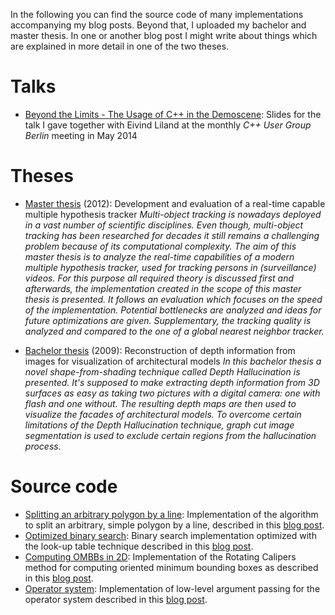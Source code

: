 In the following you can find the source code of many implementations accompanying my blog posts. Beyond that, I uploaded my bachelor and master thesis. In one or another blog post I might write about things which are explained in more detail in one of the two theses.

# Talks
* [Beyond the Limits - The Usage of C++ in the Demoscene](http://geidav.files.wordpress.com/2014/05/beyond-the-limits-the-usage-of-cpp-in-the-demoscene.pdf): Slides for the talk I gave together with Eivind Liland at the monthly *C++ User Group Berlin* meeting in May 2014

# Theses
* [Master thesis](http://geidav.files.wordpress.com/2013/04/mscthesis.pdf) (2012): Development and evaluation of a real-time capable multiple hypothesis tracker
*Multi-object tracking is nowadays deployed in a vast number of scientific disciplines. Even though, multi-object tracking has been researched for decades it still remains a challenging problem because of its computational complexity. The aim of this master thesis is to analyze the real-time capabilities of a modern multiple hypothesis tracker, used for tracking persons in (surveillance) videos. For this purpose all required theory is discussed first and afterwards, the implementation created in the scope of this master thesis is presented. It follows an evaluation which focuses on the speed of the implementation. Potential bottlenecks are analyzed and ideas for future optimizations are given. Supplementary, the tracking quality is analyzed and compared to the one of a global nearest neighbor tracker.*

* [Bachelor thesis](http://geidav.files.wordpress.com/2013/04/bscthesis.pdf) (2009): Reconstruction of depth information from images for visualization of architectural models
*In this bachelor thesis a novel shape-from-shading technique called Depth Hallucination is presented. It's supposed to make extracting depth information from 3D surfaces as easy as taking two pictures with a digital camera: one with flash and one without. The resulting depth maps are then used to visualize the facades of architectural models. To overcome certain limitations of the Depth Hallucination technique, graph cut image segmentation is used to exclude certain regions from the hallucination process.*

# Source code
* [Splitting an arbitrary polygon by a line](https://github.com/geidav/concave-poly-splitter): Implementation of the algorithm to split an arbitrary, simple polygon by a line, described in this [blog post](https://geidav.wordpress.com/2015/03/21/splitting-an-arbitrary-polygon-by-a-line/).
* [Optimized binary search](https://github.com/geidav/lut-binary-search): Binary search implementation optimized with the look-up table technique described in this [blog post](http://geidav.wordpress.com/2013/12/29/optimizing-binary-search/).
* [Computing OMBBs in 2D](https://github.com/geidav/ombb-rotating-calipers): Implementation of the Rotating Calipers method for computing oriented minimum bounding boxes as described in this [blog post](http://geidav.wordpress.com/2014/01/23/computing-oriented-minimum-bounding-boxes-in-2d/).
* [Operator system](https://github.com/geidav/op-sys): Implementation of low-level argument passing for the operator system described in this [blog post](http://geidav.wordpress.com/2013/07/31/operator-systems-accessing-parameters-in-execute-handlers/).
